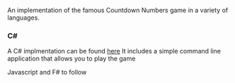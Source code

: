 An implementation of the famous Countdown Numbers game in a variety of languages.

### C\#
A C# implmentation can be found <a href="https://github.com/shiningdragon/Downcount/tree/master/CSharp">here</a> 
It includes a simple command line application that allows you to play the game

Javascript and F# to follow
